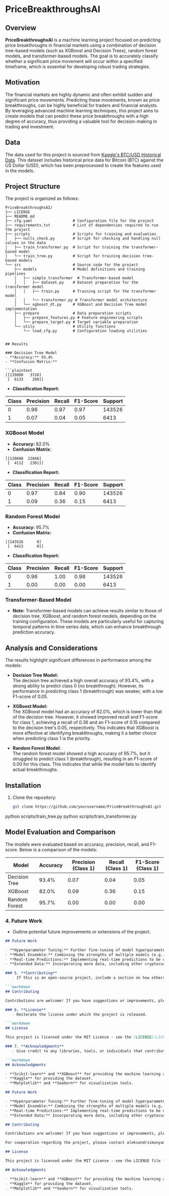 # PriceBreakthroughsAI

## Overview

**PriceBreakthroughsAI** is a machine learning project focused on predicting price breakthroughs in financial markets using a combination of decision tree-based models (such as XGBoost and Decision Trees), random forest models, and transformer-based models. The goal is to accurately classify whether a significant price movement will occur within a specified timeframe, which is essential for developing robust trading strategies.

## Motivation

The financial markets are highly dynamic and often exhibit sudden and significant price movements. Predicting these movements, known as price breakthroughs, can be highly beneficial for traders and financial analysts. By leveraging advanced machine learning techniques, this project aims to create models that can predict these price breakthroughs with a high degree of accuracy, thus providing a valuable tool for decision-making in trading and investment.

## Data

The data used for this project is sourced from [Kaggle's BTC/USD Historical Data](https://www.kaggle.com/datasets/prasoonkottarathil/btcinusd). This dataset includes historical price data for Bitcoin (BTC) against the US Dollar (USD), which has been preprocessed to create the features used in the models.

## Project Structure

The project is organized as follows:

```plaintext
PriceBreakthroughsAI/
├── LICENSE
├── README.md
├── cfg.yaml                  # Configuration file for the project
├── requirements.txt          # List of dependencies required to run the project
├── scripts                   # Scripts for training and evaluation
│   ├── nulls_check.py        # Script for checking and handling null values in the data
│   ├── train_transformer.py  # Script for training the transformer-based model
│   └── train_tree.py         # Script for training decision tree-based models
└── src                       # Source code for the project
    ├── models                # Model definitions and training pipelines
    │   ├── simple_transformer  # Transformer-based model
    │   │   ├── dataset.py    # Dataset preparation for the transformer model
    │   │   ├── train.py      # Training script for the transformer model
    │   │   └── transformer.py # Transformer model architecture
    │   └── xgboost_dt.py     # XGBoost and Decision Tree model implementation
    ├── prepare               # Data preparation scripts
    │   ├── prepare_features.py # Feature engineering scripts
    │   └── prepare_target.py # Target variable preparation
    └── utils                 # Utility functions
        └── load_cfg.py       # Configuration loading utilities


## Results

### Decision Tree Model
- **Accuracy:** 93.4%
- **Confusion Matrix:**

```plaintext
[[139800   3726]
 [  6133    280]]
```

- **Classification Report:**

| Class | Precision | Recall | F1-Score | Support |
|-------|-----------|--------|----------|---------|
| 0     | 0.96      | 0.97   | 0.97     | 143526  |
| 1     | 0.07      | 0.04   | 0.05     | 6413    |

### XGBoost Model
- **Accuracy:** 82.0%
- **Confusion Matrix:**

```plaintext
[[120680  22846]
 [  4112   2301]]
```

- **Classification Report:**

| Class | Precision | Recall | F1-Score | Support |
|-------|-----------|--------|----------|---------|
| 0     | 0.97      | 0.84   | 0.90     | 143526  |
| 1     | 0.09      | 0.36   | 0.15     | 6413    |

### Random Forest Model
- **Accuracy:** 95.7%
- **Confusion Matrix:**

```plaintext
[[143526      0]
 [  6413      0]]
```

- **Classification Report:**

| Class | Precision | Recall | F1-Score | Support |
|-------|-----------|--------|----------|---------|
| 0     | 0.96      | 1.00   | 0.98     | 143526  |
| 1     | 0.00      | 0.00   | 0.00     | 6413    |

### Transformer-Based Model
- **Note:** Transformer-based models can achieve results similar to those of decision tree, XGBoost, and random forest models, depending on the training configuration. These models are particularly useful for capturing temporal patterns in time series data, which can enhance breakthrough prediction accuracy.

## Analysis and Considerations
The results highlight significant differences in performance among the models:

- **Decision Tree Model:**  
  The decision tree achieved a high overall accuracy of 93.4%, with a strong ability to predict class 0 (no breakthrough). However, its performance in predicting class 1 (breakthrough) was weaker, with a low F1-score of 0.05.

- **XGBoost Model:**  
The XGBoost model had an accuracy of 82.0%, which is lower than that of the decision tree. However, it showed improved recall and F1-score for class 1, achieving a recall of 0.36 and an F1-score of 0.15 compared to the decision tree's 0.05, respectively. This indicates that XGBoost is more effective at identifying breakthroughs, making it a better choice when predicting class 1 is the priority.

- **Random Forest Model:**  
  The random forest model showed a high accuracy of 95.7%, but it struggled to predict class 1 (breakthrough), resulting in an F1-score of 0.00 for this class. This indicates that while the model fails to identify actual breakthroughs.


## Installation

1. Clone the repository:
   ```bash
   git clone https://github.com/yourusername/PriceBreakthroughsAI.git

python scripts/train_tree.py
python scripts/train_transformer.py



## Model Evaluation and Comparison

The models were evaluated based on accuracy, precision, recall, and F1-score. Below is a comparison of the models:

| Model           | Accuracy | Precision (Class 1) | Recall (Class 1) | F1-Score (Class 1) |
|-----------------|----------|---------------------|------------------|--------------------|
| Decision Tree   | 93.4%    | 0.07                | 0.04             | 0.05               |
| XGBoost         | 82.0%    | 0.09                | 0.36             | 0.15               |
| Random Forest   | 95.7%    | 0.00                | 0.00             | 0.00               |

### 4. **Future Work**
   - Outline potential future improvements or extensions of the project.

```markdown
## Future Work

- **Hyperparameter Tuning:** Further fine-tuning of model hyperparameters to improve performance, particularly for class 1 predictions.
- **Model Ensemble:** Combining the strengths of multiple models (e.g., using an ensemble of XGBoost and Decision Trees) to enhance prediction accuracy.
- **Real-time Predictions:** Implementing real-time predictions to be used in live trading environments.
- **Extended Data:** Incorporating more data, including other cryptocurrencies or additional features, to improve model generalization.

### 5. **Contributing**
   - If this is an open-source project, include a section on how others can contribute.

```markdown
## Contributing

Contributions are welcome! If you have suggestions or improvements, please fork the repository and submit a pull request. You can also open an issue if you find a bug or have a question.

### 6. **License**
   - Reiterate the license under which the project is released.

```markdown
## License

This project is licensed under the MIT License - see the [LICENSE](LICENSE) file for details.

### 7. **Acknowledgments**
   - Give credit to any libraries, tools, or individuals that contributed to the project.

```markdown
## Acknowledgments

- **Scikit-learn** and **XGBoost** for providing the machine learning algorithms used in this project.
- **Kaggle** for providing the dataset.
- **Matplotlib** and **Seaborn** for visualization tools.

## Future Work

- **Hyperparameter Tuning:** Further fine-tuning of model hyperparameters to improve performance, particularly for class 1 predictions.
- **Model Ensemble:** Combining the strengths of multiple models (e.g., using an ensemble of XGBoost and Decision Trees) to enhance prediction accuracy.
- **Real-time Predictions:** Implementing real-time predictions to be used in live trading environments.
- **Extended Data:** Incorporating more data, including other cryptocurrencies or additional features, to improve model generalization.

## Contributing

Contributions are welcome! If you have suggestions or improvements, please fork the repository and submit a pull request. You can also open an issue if you find a bug or have a question.

For cooperation regarding the project, please contact aleksandrsimonyan1996@gmail.com or connect with me on [LinkedIn](https://www.linkedin.com/in/alekssim/).

## License

This project is licensed under the MIT License - see the LICENSE file for details.

## Acknowledgments

- **Scikit-learn** and **XGBoost** for providing the machine learning algorithms used in this project.
- **Kaggle** for providing the dataset.
- **Matplotlib** and **Seaborn** for visualization tools.

